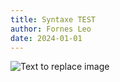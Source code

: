 ```yaml
---
title: Syntaxe TEST
author: Fornes Leo
date: 2024-01-01
---
```


![Text to replace image](https://cdn-images-1.medium.com/max/697/1*tsHrUKwQXG1YZX0l957ISw.png)
